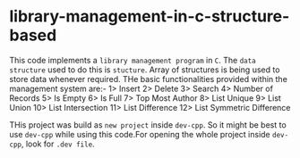 # library-management-in-c-structure-based

This code implements a `library management program` in `C`. The `data structure` used to do this is `stucture`. Array of structures is being used to store data whenever required. THe basic functionalities provided within the management system are:-
1> Insert
2> Delete
3> Search
4> Number of Records
5> Is Empty
6> Is Full
7> Top Most Author
8> List Unique
9> List Union
10> List Intersection
11> List Difference
12> List Symmetric Difference

THis project was build as `new project` inside `dev-cpp`. So it might be best to use `dev-cpp` while using this code.For opening the whole project inside `dev-cpp`, look for `.dev file`.
